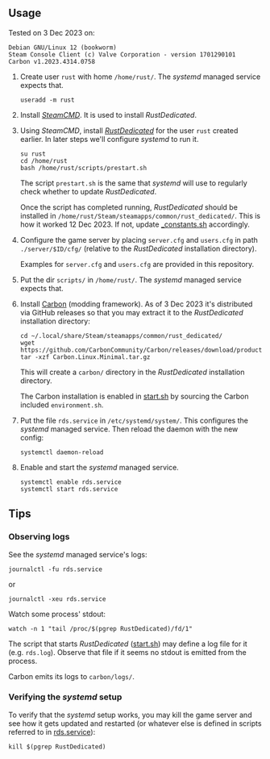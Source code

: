## Usage

Tested on 3 Dec 2023 on:

```
Debian GNU/Linux 12 (bookworm)
Steam Console Client (c) Valve Corporation - version 1701290101
Carbon v1.2023.4314.0758
```

1. Create user `rust` with home `/home/rust/`. The _systemd_ managed service
   expects that.

   ```
   useradd -m rust
   ```

2. Install [_SteamCMD_](https://developer.valvesoftware.com/wiki/SteamCMD).
   It is used to install _RustDedicated_.

3. Using _SteamCMD_, install [_RustDedicated_](https://developer.valvesoftware.com/wiki/Rust_Dedicated_Server#Installation) for the user `rust` created earlier.
   In later steps we'll configure _systemd_ to run it.

   ```
   su rust
   cd /home/rust
   bash /home/rust/scripts/prestart.sh
   ```

   The script `prestart.sh` is the same that _systemd_ will use to regularly check whether to update _RustDedicated_.

   Once the script has completed running, _RustDedicated_ should be installed in `/home/rust/Steam/steamapps/common/rust_dedicated/`. This is how it worked 12 Dec 2023. If not, update [\_constants.sh](./scripts/_constants.sh) accordingly.

4. Configure the game server by placing `server.cfg` and `users.cfg` in path
   `./server/$ID/cfg/` (relative to the _RustDedicated_ installation
   directory).

   Examples for `server.cfg` and `users.cfg` are provided in this repository.

5. Put the dir `scripts/` in `/home/rust/`. The _systemd_ managed service
   expects that.

6. Install [Carbon](https://carbonmod.gg/) (modding framework). As of 3 Dec 2023
   it's distributed via GitHub releases so that you may extract it to the
   _RustDedicated_ installation directory:

   ```
   cd ~/.local/share/Steam/steamapps/common/rust_dedicated/
   wget https://github.com/CarbonCommunity/Carbon/releases/download/production_build/Carbon.Linux.Release.tar.gz
   tar -xzf Carbon.Linux.Minimal.tar.gz
   ```

   This will create a `carbon/` directory in the _RustDedicated_ installation
   directory.

   The Carbon installation is enabled in [start.sh](./scripts/start.sh) by
   sourcing the Carbon included `environment.sh`.

7. Put the file `rds.service` in `/etc/systemd/system/`. This configures the
   _systemd_ managed service. Then reload the daemon with the new config:

   ```
   systemctl daemon-reload
   ```

8. Enable and start the _systemd_ managed service.

   ```
   systemctl enable rds.service
   systemctl start rds.service
   ```

## Tips

### Observing logs

See the _systemd_ managed service's logs:

```
journalctl -fu rds.service
```

or

```
journalctl -xeu rds.service
```

Watch some process' stdout:

```
watch -n 1 "tail /proc/$(pgrep RustDedicated)/fd/1"
```

The script that starts _RustDedicated_ ([start.sh](./scripts/start.sh)) may
define a log file for it (e.g. `rds.log`). Observe that file if it seems no
stdout is emitted from the process.

Carbon emits its logs to `carbon/logs/`.

### Verifying the _systemd_ setup

To verify that the _systemd_ setup works, you may kill the game server and see
how it gets updated and restarted (or whatever else is defined in scripts
referred to in [rds.service](./rds.service)):

```
kill $(pgrep RustDedicated)
```
